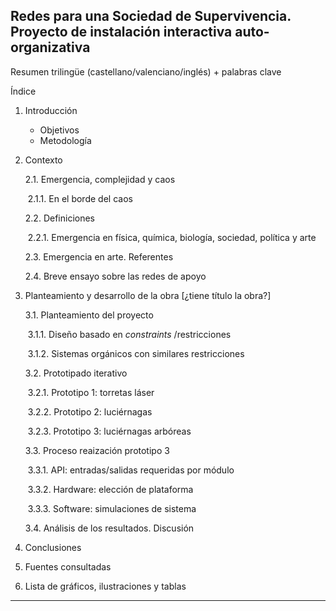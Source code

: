 Redes para una Sociedad de Supervivencia. Proyecto de instalación interactiva auto-organizativa
----------

Resumen trilingüe (castellano/valenciano/inglés) + palabras clave

Índice

 1.  Introducción

     - 	Objetivos
     - 	Metodología

 2.  Contexto

     2.1. Emergencia, complejidad y caos 

     ​	2.1.1. En el borde del caos

     2.2. Definiciones

     ​	2.2.1. Emergencia en física, química, biología, sociedad, política y arte

     2.3. Emergencia en arte. Referentes 

     2.4. Breve ensayo sobre las redes de apoyo

3. Planteamiento y desarrollo de la obra [¿tiene título la obra?]

   3.1. Planteamiento del proyecto

   ​	3.1.1. Diseño basado en _constraints_ /restricciones

   ​	3.1.2. Sistemas orgánicos con similares restricciones

   3.2. Prototipado iterativo

   ​	3.2.1. Prototipo 1: torretas láser

   ​	3.2.2. Prototipo 2: luciérnagas

   ​	3.2.3. Prototipo 3: luciérnagas arbóreas

   3.3. Proceso reaización prototipo 3

   ​	3.3.1. API: entradas/salidas requeridas por módulo

   ​	3.3.2. Hardware: elección de plataforma

   ​	3.3.3. Software: simulaciones de sistema

   3.4. Análisis de los resultados. Discusión

4. Conclusiones
5. Fuentes consultadas

6. Lista de gráficos, ilustraciones y tablas

-------------------


		
		

​			